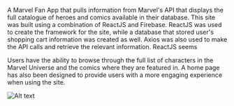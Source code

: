 A Marvel Fan App that pulls information from Marvel's API that displays the full catalogue of heroes and comics available in their database.
This site was built using a combination of ReactJS and Firebase. ReactJS was used to create the framework for the site, while a database that stored user's shopping cart information was created as well. 
Axios was also used to make the API calls and retrieve the relevant information. 
ReactJS seems

Users have the ability to browse through the full list of characters in the Marvel Universe and the comics where they are featured in. 
A home page has also been designed to provide users with a more engaging experience when using the site. 

![Alt text](./Pics/Wireframe.PNG?raw=true "Optional Title")